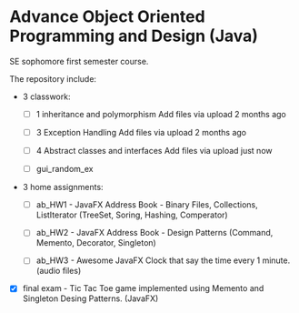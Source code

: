# Advance Object Oriented Programming and Design (Java)


SE sophomore first semester course.

The repository include:

* 3 classwork:
  - [ ] 1 inheritance and polymorphism	Add files via upload	2 months ago
  - [ ] 3 Exception Handling	Add files via upload	2 months ago
  - [ ] 4 Abstract classes and interfaces	Add files via upload	just now
  - [ ] gui_random_ex


* 3 home assignments:
  - [ ] ab_HW1 - JavaFX Address Book - Binary Files, Collections, ListIterator
        (TreeSet, Soring, Hashing, Comperator)
  - [ ] ab_HW2 - JavaFX Address Book - Design Patterns (Command, Memento, Decorator, Singleton)
  - [ ] ab_HW3 - Awesome JavaFX Clock that say the time every 1 minute. (audio files)
   

* [x] final exam - Tic Tac Toe game implemented using Memento and Singleton Desing Patterns. (JavaFX)
